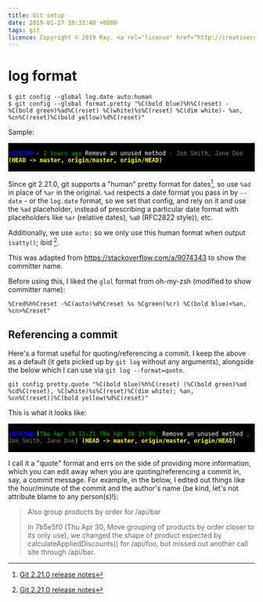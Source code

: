 ```yaml
---
title: Git setup
date: 2019-01-27 10:33:40 +0800
tags: git
licence: Copyright © 2019 Ray. <a rel="license" href="http://creativecommons.org/licenses/by/4.0/"><img alt="Creative Commons Attribution 4.0 International License" src="https://i.creativecommons.org/l/by/4.0/80x15.png" /></a>
---
```


# log format

```console
$ git config --global log.date auto:human
$ git config --global format.pretty "%C(bold blue)%h%C(reset) - %C(bold green)%ad%C(reset) %C(white)%s%C(reset) %C(dim white)- %an, %cn%C(reset)%C(bold yellow)%d%C(reset)"
```

Sample:

<pre style="background-color: black; color: white">
<code>
<span style="color: blue"><b>e5f07b5</b></span> - <span style="color: green"><b>2 hours ago</b> </span>Remove an unused method <span style="color: grey">- Jon Smith, Jane Doe</span><span style="color: yellow"><b> (HEAD -&gt; master, origin/master, origin/HEAD)</b></span>
</code>
</pre>

Since git 2.21.0, git supports a "human" pretty format for dates[^git-2-21-0-rel], so use `%ad` in place of `%ar` in
the original. `%ad` respects a date format you pass in by `--date` - or the `log.date` format, so we set that config,
and rely on it and use the `%ad` placeholder, instead of prescribing a particular date format with placeholders like
`%ar` (relative dates), `%aD` (RFC2822 style)), etc.

Additionally, we use `auto:` so we only use this human format when output `isatty()`; ibid [^git-2-21-0-rel].

This was adapted from <https://stackoverflow.com/a/9074343> to show the committer name.

Before using this, I liked the `glol` format from oh-my-zsh (modified to show committer name):

`%Cred%h%Creset -%C(auto)%d%Creset %s %Cgreen(%cr) %C(bold blue)<%an, %cn>%Creset"`

## Referencing a commit

Here's a format useful for quoting/referencing a commit. I keep the above as a default (it gets picked up by `git log` without any arguments), alongside the below which I can use via `git log --format=quote`.

```console
git config pretty.quote "%C(bold blue)%h%C(reset) (%C(bold green)%ad %cd%C(reset), %C(white)%s%C(reset)%C(dim white); %an, %cn%C(reset))%C(bold yellow)%d%C(reset)"
```
  
This is what it looks like:
  
<pre style="background-color: black; color: white">
<code>
<span style="color: blue"><b>e5f07b5</b></span> (<span style="color: green"><b>Thu Apr 30 13:21 Thu Apr 30 14:06</b>, </span>Remove an unused method <span style="color: grey">; Jon Smith, Jane Doe</span>)<span style="color: yellow"><b> (HEAD -&gt; master, origin/master, origin/HEAD)</b></span>
</code>
</pre>

I call it a "quote" format and errs on the side of providing more information, which you can edit away when you are quoting/referencing a commit in, say, a commit message. For example, in the below, I edited out things like the hour/minute of the commit and the author's name (be kind, let's not attribute blame to any person(s)!):

> Also group products by order for /api/bar
>
> In 7b5e5f0 (Thu Apr 30, Move grouping of products by order closer to its only
> use), we changed the shape of product expected by calculateAppliedDiscounts()
> for /api/foo, but missed out another call site through /api/bar.

[^git-2-21-0-rel]: [Git 2.21.0 release notes]

[Git 2.21.0 release notes]: https://github.com/git/git/blob/master/Documentation/RelNotes/2.21.0.txt#L78 "Git 2.21.0 release notes"
